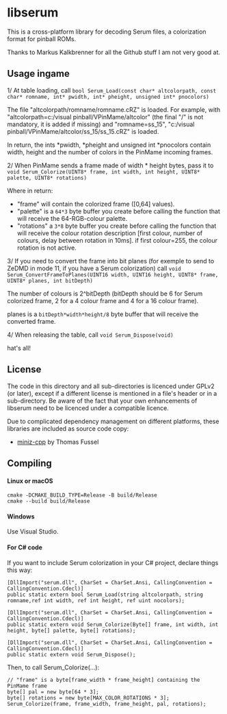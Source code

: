 # libserum
This is a cross-platform library for decoding Serum files, a colorization format for pinball ROMs.

Thanks to Markus Kalkbrenner for all the Github stuff I am not very good at.

## Usage ingame

1/ At table loading, call `bool Serum_Load(const char* altcolorpath, const char* romname, int* pwidth, int* pheight, unsigned int* pnocolors)`

The file "altcolorpath/romname/romname.cRZ" is loaded. For example, with "altcolorpath=c:/visual pinball/VPinMame/altcolor" (the final "/" is not mandatory, it is added if missing) and "romname=ss_15", "c:/visual pinball/VPinMame/altcolor/ss_15/ss_15.cRZ" is loaded.

In return, the ints *pwidth, *pheight and unsigned int *pnocolors contain width, height and the number of colors in the PinMame incoming frames.

2/ When PinMame sends a frame made of width * height bytes, pass it to `void Serum_Colorize(UINT8* frame, int width, int height, UINT8* palette, UINT8* rotations)`

Where in return:
- "frame" will contain the colorized frame ([0,64] values).
- "palette" is a `64*3` byte buffer you create before calling the function that will receive the 64-RGB-colour palette.
- "rotations" a `3*8` byte buffer you create before calling the function that will receive the colour rotation description [first colour, number of colours, delay between rotation in 10ms]. if first colour=255, the colour rotation is not active.

3/ If you need to convert the frame into bit planes (for exemple to send to ZeDMD in mode 11, if you have a Serum colorization) call `void Serum_ConvertFrameToPlanes(UINT16 width, UINT16 height, UINT8* frame, UINT8* planes, int bitDepth)`

The number of colours is 2^bitDepth (bitDepth should be 6 for Serum colorized frame, 2 for a 4 colour frame and 4 for a 16 colour frame).

planes is a `bitDepth*width*height/8` byte buffer that will receive the converted frame.

4/ When releasing the table, call `void Serum_Dispose(void)`

hat's all!

## License 
The code in this directory and all sub-directories is licenced under GPLv2 (or later), except if a different license is
mentioned in a file's header or in a sub-directory. Be aware of the fact that your own enhancements of libserum need to
be licenced under a compatible licence.

Due to complicated dependency management on different platforms, these libraries are included as source code copy:
* [miniz-cpp](https://github.com/tfussell/miniz-cpp) by Thomas Fussel

## Compiling

#### Linux or macOS
```shell
cmake -DCMAKE_BUILD_TYPE=Release -B build/Release
cmake --build build/Release
```

#### Windows
Use Visual Studio.

#### For C# code
If you want to include Serum colorization in your C# project, declare things this way:

```
[DllImport("serum.dll", CharSet = CharSet.Ansi, CallingConvention = CallingConvention.Cdecl)]
public static extern bool Serum_Load(string altcolorpath, string romname,ref int width, ref int height, ref uint nocolors);

[DllImport("serum.dll", CharSet = CharSet.Ansi, CallingConvention = CallingConvention.Cdecl)]
public static extern void Serum_Colorize(Byte[] frame, int width, int height, byte[] palette, byte[] rotations);

[DllImport("serum.dll", CharSet = CharSet.Ansi, CallingConvention = CallingConvention.Cdecl)]
public static extern void Serum_Dispose();
```

Then, to call Serum_Colorize(...):

```
// "frame" is a byte[frame_width * frame_height] containing the PinMame frame
byte[] pal = new byte[64 * 3];
byte[] rotations = new byte[MAX_COLOR_ROTATIONS * 3];
Serum_Colorize(frame, frame_width, frame_height, pal, rotations);
```
